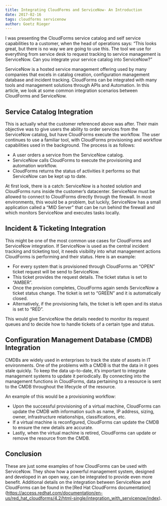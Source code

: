 ```yaml
---     
title: Integrating CloudForms and ServiceNow- An Introduction
date: 2017-02-16
tags: cloudforms servicenow
author: Goetz Rieger
---
```


I was presenting the CloudForms service catalog and self service capabilities to a customer, when the head of operations says: “This looks great, but there is no way we are going to use this. The tool we use for everything from service desk to request tracking to service management is ServiceNow. Can you integrate your service catalog into ServiceNow?”

ServiceNow is a hosted service management offering used by many companies that excels in catalog creation, configuration management database and incident tracking. CloudForms can be integrated with many tools and management solutions through APIs and Automation. In this article, we look at some common integration scenarios between CloudForms and ServiceNow.

## Service Catalog Integration ##

This is actually what the customer referenced above was after. Their main objective was to give users the ability to order services from the ServiceNow catalog, but have CloudForms execute the workflow. The user continues to use a familiar tool, with CloudForms provisioning and workflow capabilities used in the background. The process is as follows:

* A user orders a service from the ServiceNow catalog.
* ServiceNow calls CloudForms to execute the provisioning and automation workflow.
* CloudForms returns the status of activities it performs so that ServiceNow can be kept up to date.

At first look, there is a catch: ServiceNow is a hosted solution and CloudForms runs inside the customer’s datacenter. ServiceNow must be allowed to connect to CloudForms directly through the firewall. In most environments, this would be a problem, but luckily, ServiceNow has a small application called a “MID Server” that can be run behind the firewall and which monitors ServiceNow and executes tasks locally.

## Incident & Ticketing Integration ##

This might be one of the most common use cases for CloudForms and ServiceNow integration. If ServiceNow is used as the central incident tracking and ticketing tool, it needs visibility into what management actions CloudForms is performing and their status. Here is an example:

* For every system that is provisioned through CloudForms an “OPEN” ticket request will be send to ServiceNow.
* This ticket provides the request details. The ticket status is set to “AMBER”.
* Once the provision completes, CloudForms again sends ServiceNow a ticket status change. The ticket is set to “GREEN” and it is automatically closed.
* Alternatively, if the provisioning fails, the ticket is left open and its status is set to “RED”.

This would give ServiceNow the details needed to monitor its request queues and to decide how to handle tickets of a certain type and status.

## Configuration Management Database (CMDB) Integration ##

CMDBs are widely used in enterprises to track the state of assets in IT environments. One of the problems with a CMDB is that the data in it goes stale quickly. To keep the data up-to-date, it’s important to integrate management systems to update it periodically. By connecting into the management functions in CloudForms, data pertaining to a resource is sent to the CMDB throughout the lifecycle of the resource.

An example of this would be a provisioning workflow:

* Upon the successful provisioning of a virtual machine, CloudForms can update the CMDB with information such as name, IP address, sizing, owner, infrastructure relationships, classifications, etc.
* If a virtual machine is reconfigured, CloudForms can update the CMDB to ensure the new details are accurate.
* Lastly, when the virtual machine is retired, CloudForms can update or remove the resource from the CMDB.

## Conclusion ##

These are just some examples of how CloudForms can be used with ServiceNow. They show how a powerful management system, designed and developed in an open way, can be integrated to provide even more benefit.
Additional details on the integration between ServiceNow and CloudForms can be found in the [Red Hat CloudForms documentation] (<https://access.redhat.com/documentation/en-us/red_hat_cloudforms/4.2/html-single/integration_with_servicenow/index>).

